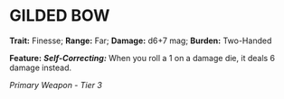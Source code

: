 ﻿# GILDED BOW

**Trait:** Finesse; **Range:** Far; **Damage:** d6+7 mag; **Burden:** Two-Handed

**Feature:** ***Self-Correcting:*** When you roll a 1 on a damage die, it deals 6 damage instead.

*Primary Weapon - Tier 3*
